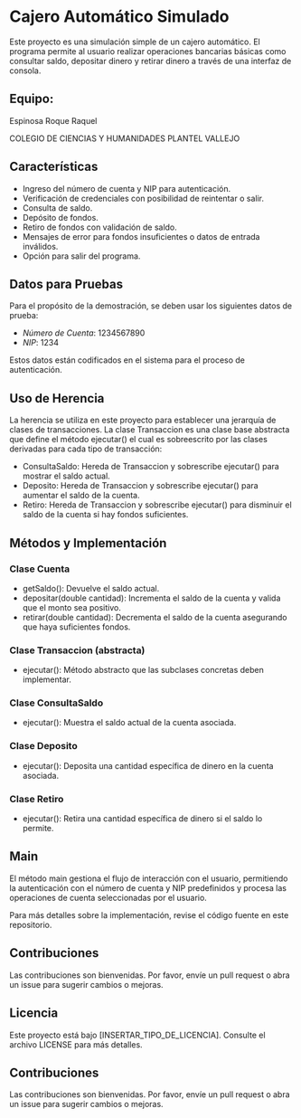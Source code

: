# Cajero Automático Simulado

Este proyecto es una simulación simple de un cajero automático. El programa permite al usuario realizar operaciones bancarias básicas como consultar saldo, depositar dinero y retirar dinero a través de una interfaz de consola.

## Equipo:
Espinosa Roque Raquel

COLEGIO DE CIENCIAS Y HUMANIDADES PLANTEL VALLEJO

## Características

- Ingreso del número de cuenta y NIP para autenticación.
- Verificación de credenciales con posibilidad de reintentar o salir.
- Consulta de saldo.
- Depósito de fondos.
- Retiro de fondos con validación de saldo.
- Mensajes de error para fondos insuficientes o datos de entrada inválidos.
- Opción para salir del programa.

## Datos para Pruebas

Para el propósito de la demostración, se deben usar los siguientes datos de prueba:
- *Número de Cuenta*: 1234567890
- *NIP*: 1234

Estos datos están codificados en el sistema para el proceso de autenticación.

## Uso de Herencia

La herencia se utiliza en este proyecto para establecer una jerarquía de clases de transacciones. La clase Transaccion es una clase base abstracta que define el método ejecutar() el cual es sobreescrito por las clases derivadas para cada tipo de transacción:

- ConsultaSaldo: Hereda de Transaccion y sobrescribe ejecutar() para mostrar el saldo actual.
- Deposito: Hereda de Transaccion y sobrescribe ejecutar() para aumentar el saldo de la cuenta.
- Retiro: Hereda de Transaccion y sobrescribe ejecutar() para disminuir el saldo de la cuenta si hay fondos suficientes.

## Métodos y Implementación

### Clase Cuenta

- getSaldo(): Devuelve el saldo actual.
- depositar(double cantidad): Incrementa el saldo de la cuenta y valida que el monto sea positivo.
- retirar(double cantidad): Decrementa el saldo de la cuenta asegurando que haya suficientes fondos.

### Clase Transaccion (abstracta)

- ejecutar(): Método abstracto que las subclases concretas deben implementar.

### Clase ConsultaSaldo

- ejecutar(): Muestra el saldo actual de la cuenta asociada.

### Clase Deposito

- ejecutar(): Deposita una cantidad específica de dinero en la cuenta asociada.

### Clase Retiro

- ejecutar(): Retira una cantidad específica de dinero si el saldo lo permite.

## Main

El método main gestiona el flujo de interacción con el usuario, permitiendo la autenticación con el número de cuenta y NIP predefinidos y procesa las operaciones de cuenta seleccionadas por el usuario.

Para más detalles sobre la implementación, revise el código fuente en este repositorio.

## Contribuciones

Las contribuciones son bienvenidas. Por favor, envíe un pull request o abra un issue para sugerir cambios o mejoras.

## Licencia

Este proyecto está bajo [INSERTAR_TIPO_DE_LICENCIA]. Consulte el archivo LICENSE para más detalles.

## Contribuciones

Las contribuciones son bienvenidas. Por favor, envíe un pull request o abra un issue para sugerir cambios o mejoras.

